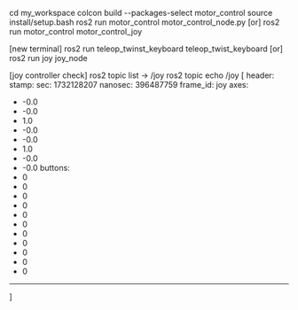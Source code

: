 cd my_workspace
colcon build --packages-select motor_control
source install/setup.bash 
ros2 run motor_control motor_control_node.py [or] ros2 run motor_control motor_control_joy 

[new terminal]
 ros2 run teleop_twinst_keyboard teleop_twist_keyboard [or] ros2 run joy joy_node 

[joy controller check]
ros2 topic list -> /joy
ros2 topic echo /joy
[
header:
  stamp:
    sec: 1732128207
    nanosec: 396487759
  frame_id: joy
axes:
- -0.0
- -0.0
- 1.0
- -0.0
- -0.0
- 1.0
- -0.0
- -0.0
buttons:
- 0
- 0
- 0
- 0
- 0
- 0
- 0
- 0
- 0
- 0
- 0
---
]
